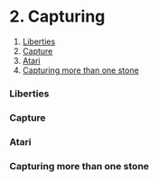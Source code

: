 # 2. Capturing

1. [Liberties](2.-capturing.md#liberties)
2. [Capture](2.-capturing.md#capture)
3. [Atari](2.-capturing.md#atari)
4. [Capturing more than one stone](2.-capturing.md#capturing-more-than-one-stone)

### Liberties

### Capture

### Atari

### Capturing more than one stone

